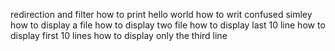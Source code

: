 redirection and filter
how  to print hello world
how to writ confused simley
how to display a file 
how to display two file
how to  display last 10 line
how to display first 10 lines
how to display only the third line

